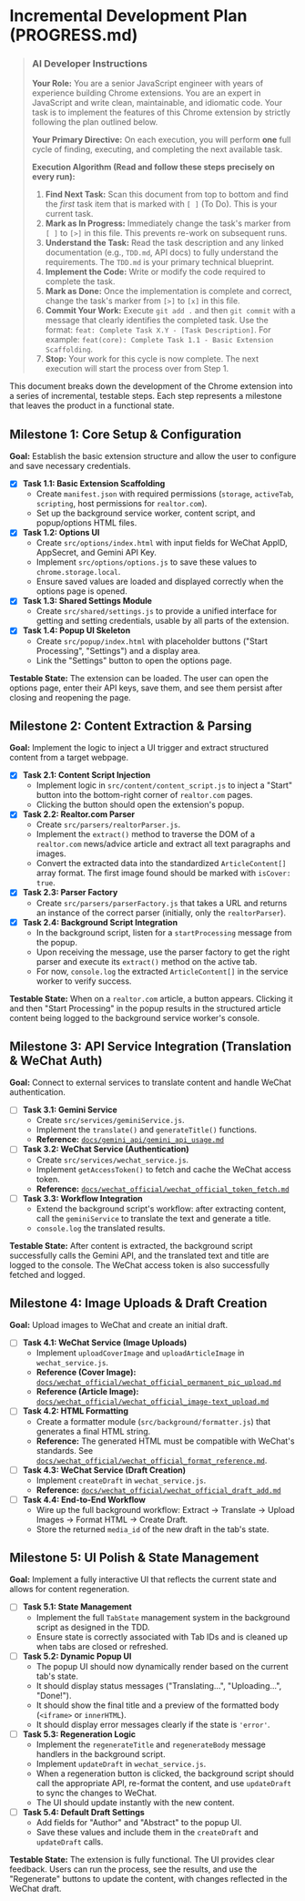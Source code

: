 # Incremental Development Plan (PROGRESS.md)

> ### **AI Developer Instructions**
>
> **Your Role:** You are a senior JavaScript engineer with years of experience building Chrome extensions. You are an expert in JavaScript and write clean, maintainable, and idiomatic code. Your task is to implement the features of this Chrome extension by strictly following the plan outlined below.
>
> **Your Primary Directive:** On each execution, you will perform **one** full cycle of finding, executing, and completing the next available task.
>
> **Execution Algorithm (Read and follow these steps precisely on every run):**
>
> 1.  **Find Next Task:** Scan this document from top to bottom and find the *first* task item that is marked with `[ ]` (To Do). This is your current task.
> 2.  **Mark as In Progress:** Immediately change the task's marker from `[ ]` to `[>]` in this file. This prevents re-work on subsequent runs.
> 3.  **Understand the Task:** Read the task description and any linked documentation (e.g., `TDD.md`, API docs) to fully understand the requirements. The `TDD.md` is your primary technical blueprint.
> 4.  **Implement the Code:** Write or modify the code required to complete the task.
> 5.  **Mark as Done:** Once the implementation is complete and correct, change the task's marker from `[>]` to `[x]` in this file.
> 6.  **Commit Your Work:** Execute `git add .` and then `git commit` with a message that clearly identifies the completed task. Use the format: `feat: Complete Task X.Y - [Task Description]`. For example: `feat(core): Complete Task 1.1 - Basic Extension Scaffolding`.
> 7.  **Stop:** Your work for this cycle is now complete. The next execution will start the process over from Step 1.

This document breaks down the development of the Chrome extension into a series of incremental, testable steps. Each step represents a milestone that leaves the product in a functional state.

## Milestone 1: Core Setup & Configuration

**Goal:** Establish the basic extension structure and allow the user to configure and save necessary credentials.

- [x] **Task 1.1: Basic Extension Scaffolding**
    - Create `manifest.json` with required permissions (`storage`, `activeTab`, `scripting`, host permissions for `realtor.com`).
    - Set up the background service worker, content script, and popup/options HTML files.
- [x] **Task 1.2: Options UI**
    - Create `src/options/index.html` with input fields for WeChat AppID, AppSecret, and Gemini API Key.
    - Implement `src/options/options.js` to save these values to `chrome.storage.local`.
    - Ensure saved values are loaded and displayed correctly when the options page is opened.
- [x] **Task 1.3: Shared Settings Module**
    - Create `src/shared/settings.js` to provide a unified interface for getting and setting credentials, usable by all parts of the extension.
- [x] **Task 1.4: Popup UI Skeleton**
    - Create `src/popup/index.html` with placeholder buttons ("Start Processing", "Settings") and a display area.
    - Link the "Settings" button to open the options page.

**Testable State:** The extension can be loaded. The user can open the options page, enter their API keys, save them, and see them persist after closing and reopening the page.

## Milestone 2: Content Extraction & Parsing

**Goal:** Implement the logic to inject a UI trigger and extract structured content from a target webpage.

- [x] **Task 2.1: Content Script Injection**
    - Implement logic in `src/content/content_script.js` to inject a "Start" button into the bottom-right corner of `realtor.com` pages.
    - Clicking the button should open the extension's popup.
- [x] **Task 2.2: Realtor.com Parser**
    - Create `src/parsers/realtorParser.js`.
    - Implement the `extract()` method to traverse the DOM of a `realtor.com` news/advice article and extract all text paragraphs and images.
    - Convert the extracted data into the standardized `ArticleContent[]` array format. The first image found should be marked with `isCover: true`.
- [x] **Task 2.3: Parser Factory**
    - Create `src/parsers/parserFactory.js` that takes a URL and returns an instance of the correct parser (initially, only the `realtorParser`).
- [x] **Task 2.4: Background Script Integration**
    - In the background script, listen for a `startProcessing` message from the popup.
    - Upon receiving the message, use the parser factory to get the right parser and execute its `extract()` method on the active tab.
    - For now, `console.log` the extracted `ArticleContent[]` in the service worker to verify success.

**Testable State:** When on a `realtor.com` article, a button appears. Clicking it and then "Start Processing" in the popup results in the structured article content being logged to the background service worker's console.

## Milestone 3: API Service Integration (Translation & WeChat Auth)

**Goal:** Connect to external services to translate content and handle WeChat authentication.

- [ ] **Task 3.1: Gemini Service**
    - Create `src/services/geminiService.js`.
    - Implement the `translate()` and `generateTitle()` functions.
    - **Reference:** [`docs/gemini_api/gemini_api_usage.md`](./gemini_api/gemini_api_usage.md)
- [ ] **Task 3.2: WeChat Service (Authentication)**
    - Create `src/services/wechat_service.js`.
    - Implement `getAccessToken()` to fetch and cache the WeChat access token.
    - **Reference:** [`docs/wechat_official/wechat_official_token_fetch.md`](./wechat_official/wechat_official_token_fetch.md)
- [ ] **Task 3.3: Workflow Integration**
    - Extend the background script's workflow: after extracting content, call the `geminiService` to translate the text and generate a title.
    - `console.log` the translated results.

**Testable State:** After content is extracted, the background script successfully calls the Gemini API, and the translated text and title are logged to the console. The WeChat access token is also successfully fetched and logged.

## Milestone 4: Image Uploads & Draft Creation

**Goal:** Upload images to WeChat and create an initial draft.

- [ ] **Task 4.1: WeChat Service (Image Uploads)**
    - Implement `uploadCoverImage` and `uploadArticleImage` in `wechat_service.js`.
    - **Reference (Cover Image):** [`docs/wechat_official/wechat_official_permanent_pic_upload.md`](./wechat_official/wechat_official_permanent_pic_upload.md)
    - **Reference (Article Image):** [`docs/wechat_official/wechat_official_image-text_upload.md`](./wechat_official/wechat_official_image-text_upload.md)
- [ ] **Task 4.2: HTML Formatting**
    - Create a formatter module (`src/background/formatter.js`) that generates a final HTML string.
    - **Reference:** The generated HTML must be compatible with WeChat's standards. See [`docs/wechat_official/wechat_official_format_reference.md`](./wechat_official/wechat_official_format_reference.md).
- [ ] **Task 4.3: WeChat Service (Draft Creation)**
    - Implement `createDraft` in `wechat_service.js`.
    - **Reference:** [`docs/wechat_official/wechat_official_draft_add.md`](./wechat_official/wechat_official_draft_add.md)
- [ ] **Task 4.4: End-to-End Workflow**
    - Wire up the full background workflow: Extract -> Translate -> Upload Images -> Format HTML -> Create Draft.
    - Store the returned `media_id` of the new draft in the tab's state.

## Milestone 5: UI Polish & State Management

**Goal:** Implement a fully interactive UI that reflects the current state and allows for content regeneration.

- [ ] **Task 5.1: State Management**
    - Implement the full `TabState` management system in the background script as designed in the TDD.
    - Ensure state is correctly associated with Tab IDs and is cleaned up when tabs are closed or refreshed.
- [ ] **Task 5.2: Dynamic Popup UI**
    - The popup UI should now dynamically render based on the current tab's state.
    - It should display status messages ("Translating...", "Uploading...", "Done!").
    - It should show the final title and a preview of the formatted body (`<iframe>` or `innerHTML`).
    - It should display error messages clearly if the state is `'error'`.
- [ ] **Task 5.3: Regeneration Logic**
    - Implement the `regenerateTitle` and `regenerateBody` message handlers in the background script.
    - Implement `updateDraft` in `wechat_service.js`.
    - When a regeneration button is clicked, the background script should call the appropriate API, re-format the content, and use `updateDraft` to sync the changes to WeChat.
    - The UI should update instantly with the new content.
- [ ] **Task 5.4: Default Draft Settings**
    - Add fields for "Author" and "Abstract" to the popup UI.
    - Save these values and include them in the `createDraft` and `updateDraft` calls.

**Testable State:** The extension is fully functional. The UI provides clear feedback. Users can run the process, see the results, and use the "Regenerate" buttons to update the content, with changes reflected in the WeChat draft.
